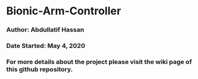 # Bionic-Arm-Controller
### Author: Abdullatif Hassan
### Date Started: May 4, 2020
### For more details about the project please visit the wiki page of this github repository. 
